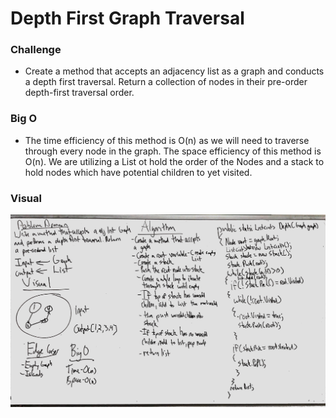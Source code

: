 # Depth First Graph Traversal

### Challenge

- Create a method that accepts an adjacency list as a graph and conducts a depth first traversal. Return a collection of nodes in their pre-order depth-first traversal order.

### Big O

- The time efficiency of this method is O(n) as we will need to traverse through every node in the graph. The space efficiency of this method is O(n). We are utilizing a List ot hold the order of the Nodes and a stack to hold nodes which have potential children to yet visited.

### Visual
![SCREENSHOT](https://github.com/ntibbals/data-structures-and-algorithms/blob/master/Challenges/Depth_First/whiteboard.JPG)